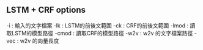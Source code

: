 ## LSTM + CRF options
-i    : 輸入的文字檔案
-lk   : LSTM的前後文範圍
-ck   : CRF的前後文範圍
-lmod : 讀取LSTM的模型路徑
-cmod : 讀取CRF的模型路徑
-w2v  : w2v 的文字檔案路徑
-vec  : w2v 的向量長度
